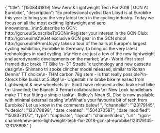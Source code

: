 {
    "title": "[1508441819] New Aero & Lightweight Tech For 2018 | GCN At Eurobike",
    "description": "Ex professional cyclist Dan Lloyd is at Eurobike this year to bring you the very latest tech in the cycling industry. Today we focus on all the most exciting lightweight and aero innovations...\n\nSubscribe to GCN: http:\/\/gcn.eu\/SubscribeToGCN\nRegister your interest in the GCN Club: http:\/\/gcn.eu\/mQ\nGet exclusive GCN gear in the GCN shop! http:\/\/gcn.eu\/mP\n\nLloydy takes a tour of the halls at Europe's largest cycling exhibition, Eurobike in Germany, to bring us the very latest technologies in road cycling. \n\nHere are just a few of the new lightweight and aerodynamic developments on the market; \n\n- World-first steel framed disc brake TT Bike \n- 3T Strada 1x technology and new cassette design\n- Shimano tri spoke clincher model released, similar to Rohan Dennis' TT choice\n- THM carbon 78g stem - is that really possible?\n- Storck bike builds at 5.3kg! \n- Urgestalt rim brake bike released from Lightweight & new wheelsets \n- Scott have released a disc brake Foil bike \n- Unveiled; the Bianchi X Ferrari collaboration \n- New Look handlebars make TT bar fitting a simple task\n- Ridley's Noah SL Disc is now available with minimal external cabling \n\nWhat's your favourite bit of tech from Eurobike? Let us know in the comments below! ",
    "channelid": "123179145",
    "videoid": "123178898",
    "date_created": "1504370597",
    "date_modified": "1508373172",
    "type": "captivate",
    "layout": "channelVideo",
    "url": "\/gcn-channel\/new-aero-lightweight-tech-for-2018-gcn-at-eurobike\/123179145-123178898"
}